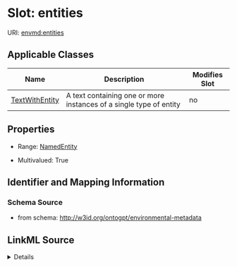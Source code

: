 

# Slot: entities

URI: [envmd:entities](http://w3id.org/ontogpt/environmental-metadataentities)



<!-- no inheritance hierarchy -->





## Applicable Classes

| Name | Description | Modifies Slot |
| --- | --- | --- |
| [TextWithEntity](TextWithEntity.md) | A text containing one or more instances of a single type of entity |  no  |







## Properties

* Range: [NamedEntity](NamedEntity.md)

* Multivalued: True





## Identifier and Mapping Information







### Schema Source


* from schema: http://w3id.org/ontogpt/environmental-metadata




## LinkML Source

<details>
```yaml
name: entities
from_schema: http://w3id.org/ontogpt/environmental-metadata
rank: 1000
multivalued: true
alias: entities
owner: TextWithEntity
domain_of:
- TextWithEntity
range: NamedEntity

```
</details>